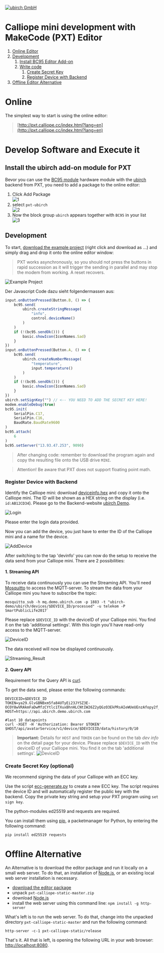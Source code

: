 [![ubirch GmbH](files/ubirch.png)](https://ubirch.com)

# Calliope mini development with MakeCode (PXT) Editor

1. [Online Editor](#online)
2. [Development](#develop-software-and-execute-it)
    1. [Install BC95 Editor Add-on](#install-the-ubirch-add-on-module-for-pxt)
    2. [Write code](#development)
        1. [Create Secret Key](#create-secret-key)
        2. [Register Device with Backend](#register-device-with-backend)
3. [Offline Editor Alternative](#offline-alternative)    

# Online 

The simplest way to start is using the online editor:

> [http://pxt.calliope.cc/index.html?lang=en](http://pxt.calliope.cc/index.html?lang=en)

# Develop Software and Execute it

## Install the ubirch add-on module for PXT

Bevor you can use the [BC95 module](http://www.quectel.com/product/bc95.htm) hardware module with the [ubirch](http://ubirch.com)
backend from PXT, you need to add a package to the online editor:

1. Click Add Package<br/>![1](files/en-packet-add.png) 
2. select `pxt-ubirch`<br/>![2](files/en-packet-add-1.png)
3. Now the block group `ubirch` appears together with `BC95` in your list<br/>![3](files/en-packet-add-2.png)

## Development

To start, [download the example project](https://raw.githubusercontent.com/ubirch/telekom-nbiot-hackathon-2017/master/en-ubirch-NB-IoT-Messaging.hex)
(right click and download as ...) and simply drag and drop it onto the online editor window:

>PXT works asynchronously, so you should not press the buttons in rapid succession as it will
>trigger the sending in parallel and may stop the modem from working. A reset recovers.

![Example Project](files/en-example.png)

Der Javascript Code dazu sieht folgendermassen aus:

```typescript
input.onButtonPressed(Button.B, () => {
    bc95.send(
        ubirch.createStringMessage(
            "info",
            control.deviceName()
        )
    )
    if (!(bc95.sendOk())) {
        basic.showIcon(IconNames.Sad)
    }
})
input.onButtonPressed(Button.A, () => {
    bc95.send(
        ubirch.createNumberMessage(
            "temperature",
            input.temperature()
        )
    )
    if (!(bc95.sendOk())) {
        basic.showIcon(IconNames.Sad)
    }
})
ubirch.setSignKey("") // <-- YOU NEED TO ADD THE SECRET KEY HERE!
modem.enableDebug(true)
bc95.init(
    SerialPin.C17,
    SerialPin.C16,
    BaudRate.BaudRate9600
)
bc95.attach(
    6
)
bc95.setServer("13.93.47.253", 9090)
```

> After changing code: remember to download the program again and copy the resulting file onto the USB drive `MINI`. 

> Attention! Be aware that PXT does not support floating point math.

### Register Device with Backend

Identify the Calliope mini: download [deviceinfo.hex](https://raw.githubusercontent.com/ubirch/telekom-nbiot-hackathon-2017/master/deviceinfo.hex)
and copy it onto the Calliope mini. The ID will be shown as a HEX string on the display (i.e. `id:AB12CD34`).
Please go to the Backend-website [ubirch Demo](https://ubirch.demo.ubirch.com).

![Login](files/login-ubirchdemo.png)

Please enter the login data provided.

Now you can add the device, you just have to enter the ID of the Calliope mini and a name for the device.

![AddDevice](files/show-add-device.png)

After switching to the tap 'devinfo' you can now do the setup to receive the data send from your Calliope mini.
There are 2 possibilities:

#### 1. Streaming API

To receive data continuously you can use the Streaming API.
You'll need [Mosquitto](https://mosquitto.org/download/) to access the MQTT-server.
To stream the data from your Calliope mini you have to subscribe the topic:

```
mosquitto_sub -h mq.demo.ubirch.com -p 1883 -t "ubirch-demo/ubirch/devices/$DEVICE_ID/processed" -u telekom -P SmartPublicLife2017`
```

Please replace `$DEVICE_ID` with the deviceID of your Calliope mini. You find it on the tab 'additional settings'. With this login you'll have read-only access to the MQTT-server.

![DeviceID](files/show-deviceid.png)

The data received will now be displayed continuously.

![Streaming_Result](files/streaming-result.png)

#### 2. Query API

Requirement for the Query API is [curl](https://curl.haxx.se/download.html).

To get the data send, please enter the following commands:

```
DEVICEID=$DEVICE_ID
TOKEN=ya29.GlvGBNBxm5fa84UTyEi23JYSZ3E-OCOY8wVRAkmFaDwMfzCYtlc1TXuxBhnHLCNtIW26Z2yQGzO3EkPRsAIeWUeUEnzAfopy2f_FluXYl5Yp7OZyJjOnzEsxFmRk
HOST=https://api.ubirch.demo.ubirch.com

#last 10 datapoints
curl -XGET -H 'Authorization: Bearer $TOKEN' $HOST/api/avatarService/v1/device/$DEVICEID/data/history/0/10
```
> **Important:** Details for `HOST` and `TOKEN` can be found on the tab *dev info* on the detail page for your device.
> Please replace `$DEVICE_ID` with the deviceID of your Calliope mini. You find it on the tab 'additional settings'.
> ![DeviceID](files/show-deviceid.png)

### Create Secret Key (optional)
We recommend signing the data of your Calliope with an ECC key.

Use the script [ecc-generate.py](nbiot-cpp-template/ecc-generate.py) to create a new ECC key. The script requires the
device ID and will automatically register the public key with the backend. Copy
the private key string and setup your PXT program using `set sign key`.

The python-modules ed25519 and requests are required.

You can install them using [pip](https://pip.pypa.io/en/stable/installing/), a packetmanager 
for Python, by entering the following command:

```
pip install ed25519 requests
```

# Offline Alternative

An Alternative is to download the editor package and run it locally on a small web server. To
do that, an installation of [Node.js](https://nodejs.org/en/), or an existing local web server installation is necessary. 

- [download the editor package](https://github.com/calliope-mini/pxt-calliope-static/archive/master.zip)
- unpack `pxt-calliope-static-master.zip`
- download [Node.js](https://nodejs.org/en/)
- install the web server using this command line: `npm install -g http-server`

What's left is to run the web server. To do that, change into the unpacked directory `pxt-calliope-static-master` and
run the following command:

```
http-server -c-1 pxt-calliope-static/release
```

That's it. All that is left, is opening the following URL in your web browser:
[http://localhost:8080](http://localhost:8080).
